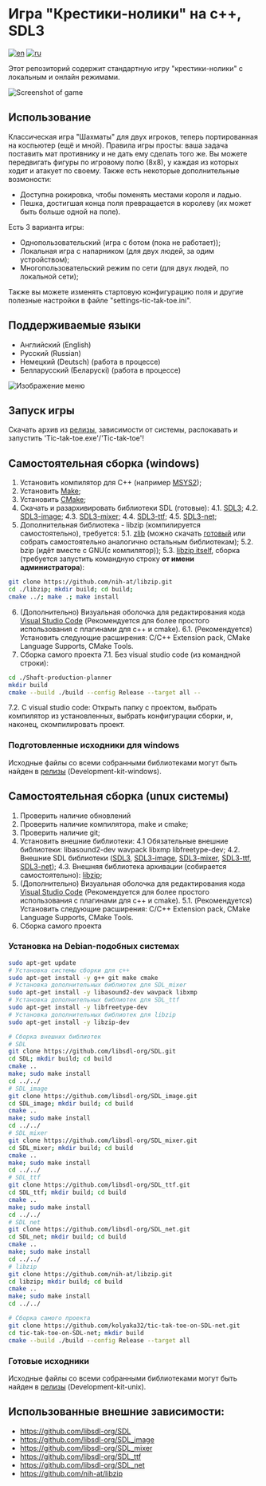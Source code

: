 # Игра "Крестики-нолики" на c++, SDL3
[![en](https://img.shields.io/badge/lang-en-green.svg)](https://github.com/kolyaka32/tic-tak-toe-on-SDL-net/blob/master/README.md)  [![ru](https://img.shields.io/badge/lang-ru-green.svg)](https://github.com/kolyaka32/tic-tak-toe-on-SDL-net/blob/master/README-ru.md)

Этот репозиторий содержит стандартную игру "крестики-нолики" с локальным и онлайн режимами.

![Screenshot of game](/screenshots/game-main-ru.png?raw=true)


## Использование
Классическая игра "Шахматы" для двух игроков, теперь портированная на коспьютер (ещё и мной).
Правила игры просты: ваша задача поставить мат противнику и не дать ему сделать того же.
Вы можете передвигать фигуры по игровому полю (8х8), у каждая из которых ходит и атакует по своему.
Также есть некоторые дополнительные возмоности:
* Доступна рокировка, чтобы поменять местами короля и ладью.
* Пешка, достигшая конца поля превращается в королеву (их может быть больше одной на поле). 

Есть 3 варианта игры: 
* Однопользовательский (игра с ботом (пока не работает));
* Локальная игра с напарником (для двух людей, за одим устройством);
* Многопользовательский режим по сети (для двух людей, по локальной сети);

Также вы можете изменять стартовую конфигурацию поля и другие полезные настройки в файле "settings-tic-tak-toe.ini".


## Поддерживаемые языки
* Английский (English)
* Русский (Russian)
* Немецкий (Deutsch) (работа в процессе)
* Белларусский (Беларускі) (работа в процессе)


![Изображение меню](/screenshots/game-extended-ru.png?raw=true)


## Запуск игры
Скачать архив из [релизы](https://github.com/kolyaka32/tic-tak-toe-on-SDL-net/releases),  зависимости от системы, распокавать и запустить 'Tic-tak-toe.exe'/'Tic-tak-toe'!


## Самостоятельная сборка (windows)
1. Установить компилятор для C++ (например [MSYS2](https://www.msys2.org/#installation));
2. Установить [Make](https://sourceforge.net/projects/gnuwin32/files/make/3.81/make-3.81.exe/download);
3. Установить [CMake](https://sourceforge.net/projects/cmake.mirror/);
4. Скачать и разархивировать библиотеки SDL (готовые):
4.1. [SDL3](https://github.com/libsdl-org/SDL/releases);
4.2. [SDL3-image](https://github.com/libsdl-org/SDL_image/releases);
4.3. [SDL3-mixer](https://github.com/libsdl-org/SDL_mixer/releases);
4.4. [SDL3-ttf](https://github.com/libsdl-org/SDL_ttf/releases);
4.5. [SDL3-net](https://github.com/libsdl-org/SDL_net/releases);
5. Дополнительная библиотека - libzip (компилируется самостоятельно), требуется:
5.1. [zlib](https://www.zlib.net/) (можно скачать [готовый](https://github.com/madler/zlib/releases) или собрать самостоятельно аналогично остальным библиотекам);
5.2. bzip (идёт вместе с GNU(с компилятор));
5.3. [libzip itself](https://libzip.org/download/), сборка (требуется запустить командную строку **от имени администратора**):
```bash
git clone https://github.com/nih-at/libzip.git
cd ./libzip; mkdir build; cd build;
cmake ../; make .; make install
```
6. (Дополнительно) Визуальная оболочка для редактирования кода [Visual Studio Code](https://code.visualstudio.com/download) (Рекомендуется для более простого использования с плагинами для c++ и cmake).
6.1. (Рекомендуется) Установить следующие расширения: C/C++ Extension pack, CMake Language Supports, CMake Tools.
7. Сборка самого проекта
7.1. Без visual studio code (из командной строки):
```bash
cd ./Shaft-production-planner
mkdir build
cmake --build ./build --config Release --target all --
```
7.2. С visual studio code:
Открыть папку с проектом, выбрать компилятор из установленных, выбрать конфигурации сборки, и, наконец, скомпилировать проект.

### Подготовленные исходники для windows
Исходные файлы со всеми собранными библиотеками могут быть найден в [релизы](https://github.com/kolyaka32/tic-tak-toe-on-SDL-net/releases) (Development-kit-windows).


## Самостоятельная сборка (unux системы)
1. Проверить наличие обновлений
2. Проверить наличие компилятора, make и cmake;
3. Проверить наличие git;
4. Установить внешние библиотеки:
4.1 Обязательные внешние библиотеки: libasound2-dev wavpack libxmp libfreetype-dev;
4.2. Внешние SDL библиотеки ([SDL3](https://github.com/libsdl-org/SDL/releases), [SDL3-image](https://github.com/libsdl-org/SDL_image/releases), [SDL3-mixer](https://github.com/libsdl-org/SDL_mixer/releases), [SDL3-ttf](https://github.com/libsdl-org/SDL_ttf/releases), [SDL3-net](https://github.com/libsdl-org/SDL_net/releases));
4.3. Внешняя библиотека архивации (собирается самостоятельно): [libzip](https://libzip.org/download/);
5. (Дополнительно) Визуальная оболочка для редактирования кода [Visual Studio Code](https://code.visualstudio.com/download) (Рекомендуется для более простого использования с плагинами для c++ и cmake).
5.1. (Рекомендуется) Установить следующие расширения: C/C++ Extension pack, CMake Language Supports, CMake Tools.
6. Сборка самого проекта

### Установка на Debian-подобных системах
```bash
sudo apt-get update
# Установка системы сборки для c++
sudo apt-get install -y g++ git make cmake
# Установка дополнительных библиотек для SDL_mixer
sudo apt-get install -y libasound2-dev wavpack libxmp
# Установка дополнительных библиотек для SDL_ttf
sudo apt-get install -y libfreetype-dev
# Установка дополнительных библиотек для libzip
sudo apt-get install -y libzip-dev

# Сборка внешних библиотек
# SDL
git clone https://github.com/libsdl-org/SDL.git
cd SDL; mkdir build; cd build
cmake ..
make; sudo make install
cd ../../
# SDL_image
git clone https://github.com/libsdl-org/SDL_image.git
cd SDL_image; mkdir build; cd build
cmake ..
make; sudo make install
cd ../../
# SDL_mixer
git clone https://github.com/libsdl-org/SDL_mixer.git
cd SDL_mixer; mkdir build; cd build
cmake ..
make; sudo make install
cd ../../
# SDL_ttf
git clone https://github.com/libsdl-org/SDL_ttf.git
cd SDL_ttf; mkdir build; cd build
cmake ..
make; sudo make install
cd ../../
# SDL_net
git clone https://github.com/libsdl-org/SDL_net.git
cd SDL_net; mkdir build; cd build
cmake ..
make; sudo make install
cd ../../
# libzip
git clone https://github.com/nih-at/libzip.git
cd libzip; mkdir build; cd build
cmake ..
make; sudo make install
cd ../../

# Сборка самого проекта
git clone https://github.com/kolyaka32/tic-tak-toe-on-SDL-net.git
cd tic-tak-toe-on-SDL-net; mkdir build
cmake --build ./build --config Release --target all
```
### Готовые исходники
Исходные файлы со всеми собранными библиотеками могут быть найден в [релизы](https://github.com/kolyaka32/tic-tak-toe-on-SDL-net/releases) (Development-kit-unix).


## Использованные внешние зависимости:
* https://github.com/libsdl-org/SDL
* https://github.com/libsdl-org/SDL_image
* https://github.com/libsdl-org/SDL_mixer
* https://github.com/libsdl-org/SDL_ttf
* https://github.com/libsdl-org/SDL_net
* https://github.com/nih-at/libzip

